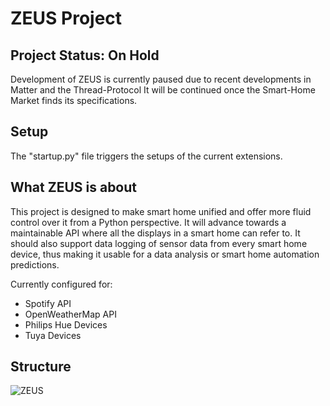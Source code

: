 # ZEUS Project

## Project Status: On Hold

Development of ZEUS is currently paused due to recent developments in Matter and the Thread-Protocol
It will be continued once the Smart-Home Market finds its specifications.

## Setup

The "startup.py" file triggers the setups of the current extensions.

## What ZEUS is about

This project is designed to make smart home unified and offer more fluid control over it from a Python perspective.
It will advance towards a maintainable API where all the displays in a smart home can refer to. It should also support data logging of sensor data from every smart home device, thus making it usable for a data analysis or smart home automation predictions.

Currently configured for:
- Spotify API
- OpenWeatherMap API
- Philips Hue Devices
- Tuya Devices

## Structure
![ZEUS](https://github.com/paddy-shrp/zeus/assets/50612943/8288fab9-cb47-452b-ab49-96b4fbe49235)

